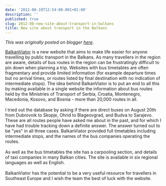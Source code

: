 ```yaml
---
date: '2012-08-19T12:54:00.001+01:00'
description: ''
published: true
slug: 2012-08-new-site-about-transport-in-balkans
title: New site about transport in the Balkans
---
```


*This was originally posted on blogger [here](https://blog.balkanology.com/2012/08/new-site-about-transport-in-balkans.html)*.

<a href="http://www.balkanviator.com/">BalkanViator</a>&nbsp;is a new website that aims to make life easier for anyone travelling by public transport in the Balkans. As many travellers in the region are aware, details of bus routes in the region can be frustratingly difficult to pin down when planning a trip. Websites with bus timetables are often fragmentary and provide limited information (for example departure times but no arrival times, or routes listed by final destination with no indication of intermediate stops).&nbsp;The idea behind BalkanViator is to put an end to all this by making available in a single website the information about bus routes held by the Ministries of Transport of Serbia, Croatia, Montenegro, Macedonia, Kosovo, and Bosnia - more than 20,000 routes in all.<br />
<br />
I tried out the database by asking if there are direct buses on August 20th from Dubrovnik to Skopje, Ohrid to Blageovgrad, and Budva to Sarajevo. These are all routes people have asked me about in the past, and for which I have had trouble tracking down a definite answer. The answer turned out to be "yes" in all three cases. BalkanViator provided full timetables including intermediate stops, and the names of the bus companies operating the routes.<br />
<br />
As well as the bus timetables the site has a carpooling section, and details of taxi companies in many Balkan cities. The site is available in six regional languages as well as English.<br />
<br />
BalkanViator has the potential to be a very useful resource for travellers in Southeast Europe and I wish the team the best of luck with the website.<br />
<br />